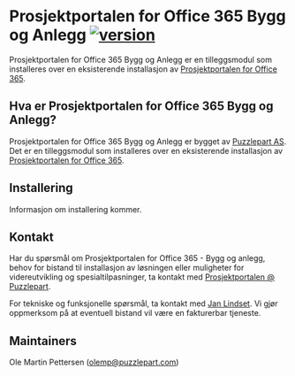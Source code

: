 ﻿﻿Prosjektportalen for Office 365 Bygg og Anlegg  [![version](https://img.shields.io/badge/version-0.5.0-yellow.svg)](https://semver.org)
=================

Prosjektportalen for Office 365 Bygg og Anlegg er en tilleggsmodul som installeres over en eksisterende installasjon av <a href="https://github.com/Puzzlepart/prosjektportalen365">Prosjektportalen for Office 365</a>.

## Hva er Prosjektportalen for Office 365 Bygg og Anlegg? ##

Prosjektportalen for Office 365 Bygg og Anlegg er bygget av <a href="http://www.puzzlepart.com">Puzzlepart AS</a>. Det er en tilleggsmodul som installeres over en eksisterende installasjon av <a href="https://github.com/Puzzlepart/prosjektportalen365">Prosjektportalen for Office 365</a>.

## Installering ##

Informasjon om installering kommer.

## Kontakt ##

Har du spørsmål om Prosjektportalen for Office 365 - Bygg og anlegg, behov for bistand til installasjon av løsningen eller muligheter for videreutvikling og spesialtilpasninger, ta kontakt med <a href="mailto:prosjektportalen@puzzlepart.com">Prosjektportalen @ Puzzlepart</a>. 

For tekniske og funksjonelle spørsmål, ta kontakt med <a href="mailto:jan.lindset@puzzlepart.com">Jan Lindset</a>. Vi gjør oppmerksom på at eventuell bistand vil være en fakturerbar tjeneste. 

## Maintainers ##

Ole Martin Pettersen (olemp@puzzlepart.com)
